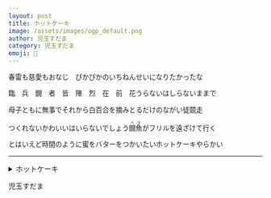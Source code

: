 ```yaml
---
layout: post
title: ホットケーキ
image: /assets/images/ogp_default.png
author: 児玉すだま
category: 児玉すだま
emoji: 👻
---
```


<div class="tanka-area" style="font-size: 95%"><div class="tanka">
<p>春雷も慈愛もおなじ　ぴかぴかのいちねんせいになりたかったな</p>
<p>臨　兵　闘　者　皆　陣　烈　在　前　花うらないはしらないままで</p>
<p>母子ともに無事でそれから白百合を摘みとるだけのながい徒競走</p>
<p>つくれないかわいいはいらないでしょう<ruby>闘魚<rp>（</rp><rt>ベタ</rt><rp>）</rp></ruby>がフリルを遠ざけて行く</p>
<p>とはいえど時間のように蜜をバターをつかいたいホットケーキやらかい</p></div></div>

---

<details><summary>ホットケーキ</summary>
春雷も慈愛もおなじ　ぴかぴかのいちねんせいになりたかったな<br/>
臨　兵　闘　者　皆　陣　烈　在　前　花うらないはしらないままで<br/>
母子ともに無事でそれから白百合を摘みとるだけのながい徒競走<br/>
つくれないかわいいはいらないでしょう<ruby>闘魚<rp>（</rp><rt>ベタ</rt><rp>）</rp></ruby>がフリルを遠ざけて行く<br/>
とはいえど時間のように蜜をバターをつかいたいホットケーキやらかい<br/>
</details>

児玉すだま
